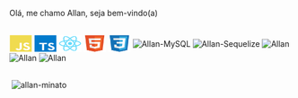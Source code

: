 Olá, me chamo Allan, seja bem-vindo(a)

<div style="display: inline_block"><br>
  <img align="center" alt="Allan-Js" height="30" width="40" src="https://raw.githubusercontent.com/devicons/devicon/master/icons/javascript/javascript-plain.svg">
  <img align="center" alt="Allan-Ts" height="30" width="40" src="https://raw.githubusercontent.com/devicons/devicon/master/icons/typescript/typescript-plain.svg">
  <img align="center" alt="Allan-React" height="30" width="40" src="https://raw.githubusercontent.com/devicons/devicon/master/icons/react/react-original.svg">
  <img align="center" alt="Allan-HTML" height="30" width="40" src="https://raw.githubusercontent.com/devicons/devicon/master/icons/html5/html5-original.svg">
  <img align="center" alt="Allan-CSS" height="30" width="40" src="https://raw.githubusercontent.com/devicons/devicon/master/icons/css3/css3-original.svg">
  <img align="center" alt="Allan-MySQL" height="30" width="40" src="https://cdn.jsdelivr.net/gh/devicons/devicon/icons/mysql/mysql-plain-wordmark.svg">
  <img align="center" alt="Allan-Sequelize" height="70" width="90" src="https://cdn.jsdelivr.net/gh/devicons/devicon/icons/sequelize/sequelize-plain-wordmark.svg">
    <img align="center" alt="Allan" height="70" width="90" src="https://cdn.jsdelivr.net/gh/devicons/devicon/icons/nodejs/nodejs-original-wordmark.svg">
  <img align="center" alt="Allan" height="50" width="60" src="https://cdn.jsdelivr.net/gh/devicons/devicon/icons/linux/linux-original.svg">
  <img align="center" alt="Allan" height="50" width="60" src="https://cdn.jsdelivr.net/gh/devicons/devicon/icons/git/git-original-wordmark.svg">
<!--   <img align="center" alt="Allan" height="50" width="70" src="">
  <img align="center" alt="Allan" height="250" width="250" src=""> -->
  
</div>

##

<div>
<p>&nbsp;<img align="center" src="https://github-readme-stats.vercel.app/api?username=allan-minato&show_icons=true&theme=dark" alt="allan-minato" /></p>
</div>
